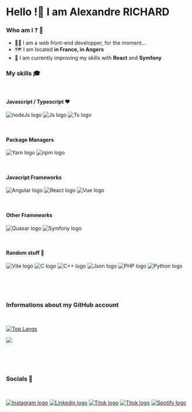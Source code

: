 <h1>Hello !👋 I am Alexandre RICHARD </h1>

<h3>Who am I ? 🤔</h3>

<ul>
  <li>👨‍💻 I am a web front-end developper, for the moment...</li>
  <li>🗺️ I am located <b>in France, in Angers</b></li>
  <li>🧠 I am currently improving my skills with <b>React</b> and <b>Symfony</b></li>
</ul>

<h3>My skills 🎓</h3>

<br>
<h4>Javascript / Typescript ❤️</h4>
<p>
  <img src="https://img.shields.io/badge/Node.js-339933?style=for-the-badge&logo=nodedotjs&logoColor=white" alt="nodeJs logo"/>
  <img src="https://img.shields.io/badge/JavaScript-323330?style=for-the-badge&logo=javascript&logoColor=F7DF1E" alt="Js logo"/>
  <img src="https://img.shields.io/badge/TypeScript-007ACC?style=for-the-badge&logo=typescript&logoColor=white" alt="Ts logo"/>
</p>
<br>


<h4>Package Managers</h4>
<p>
  <img src="https://img.shields.io/badge/Yarn-2C8EBB?style=for-the-badge&logo=yarn&logoColor=white" alt="Yarn logo"/>
  <img src="https://img.shields.io/badge/npm-CB3837?style=for-the-badge&logo=npm&logoColor=white" alt="npm logo" />
</p>
<br>


<h4>Javacript Frameworks</h4>
<p>
  <img src="https://img.shields.io/badge/Angular-DD0031?style=for-the-badge&logo=angular&logoColor=white" alt="Angular logo" />
   <img src="https://img.shields.io/badge/React-20232A?style=for-the-badge&logo=react&logoColor=61DAFB" alt="React logo" />
  <img src="https://img.shields.io/badge/Vue.js-35495E?style=for-the-badge&logo=vuedotjs&logoColor=4FC08D" alt="Vue logo" />
</p>
<br>


<h4>Other Frameworks</h4>
<p>
  <img src="https://img.shields.io/badge/Quasar-1976D2?style=for-the-badge&logo=quasar&logoColor=white" alt="Quasar logo" />
  <img src="https://img.shields.io/badge/Symfony-000000?style=for-the-badge&logo=Symfony&logoColor=white" alt="Symfony logo" />
</p>
<br>


<h4>Random stuff 🤌</h4>
<p>
  <img src="https://img.shields.io/badge/Vite-B73BFE?style=for-the-badge&logo=vite&logoColor=FFD62E" alt="Vite logo"/>
  <img src="https://img.shields.io/badge/C-00599C?style=for-the-badge&logo=c&logoColor=white" alt="C logo"/>
  <img src="https://img.shields.io/badge/C%2B%2B-00599C?style=for-the-badge&logo=c%2B%2B&logoColor=white" alt="C++ logo"/>
  <img src="https://img.shields.io/badge/json-5E5C5C?style=for-the-badge&logo=json&logoColor=white" alt="Json logo"/>
  <img src="https://img.shields.io/badge/PHP-777BB4?style=for-the-badge&logo=php&logoColor=white" alt="PHP logo"/>
  <img src="https://img.shields.io/badge/Python-FFD43B?style=for-the-badge&logo=python&logoColor=blue" alt="Python logo"/>
</p><br><br><br>

<h3>Informations about my GitHub account</h3>
<br>

[![Top Langs](https://github-readme-stats.vercel.app/api/top-langs/?username=AlexandreRichrd&theme=material-palenight)](https://github.com/anuraghazra/github-readme-stats)
<br>

<img src="https://github-readme-stats.vercel.app/api?username=AlexandreRichrd&show_icons=true&theme=material-palenight" />

<br><br><br>

<h3>Socials 💬</h3>
<br>
<p>
  <a href="https://instagram.com/alexandre_richrd?igshid=ZDdkNTZiNTM="><img src="https://img.shields.io/badge/Instagram-E4405F?style=for-the-badge&logo=instagram&logoColor=white" alt="Instagram logo"/></a>
  <a href="https://www.linkedin.com/in/alexandre-richard-5035a3194/"><img src="https://img.shields.io/badge/LinkedIn-0077B5?style=for-the-badge&logo=linkedin&logoColor=white" alt="Linkedin logo"/></a>
  <a href="https://www.tiktok.com/@escanor_sw"><img src="https://img.shields.io/badge/TikTok-000000?style=for-the-badge&logo=tiktok&logoColor=white" alt="Titok logo"/></a>
  <a href="https://dev.to/alexandrerichrd"><img src="https://img.shields.io/badge/dev.to-0A0A0A?style=for-the-badge&logo=devdotto&logoColor=white" alt="Titok logo"/></a>
  <a href="https://open.spotify.com/user/4m3m55aqax57uj833so9m4x7k?si=6863fa544aaf43fb"><img src="https://img.shields.io/badge/Spotify-1ED760?&style=for-the-badge&logo=spotify&logoColor=white" alt="Spotify logo"/></a>
  
</p>

 <!--
<p>
  <img src="https://github-readme-stats.vercel.app/api/top-langs/?username=AlexandreRichrd&layout=compact" />
</p>
 
**AlexandreRichrd/AlexandreRichrd** is a ✨ _special_ ✨ repository because its `README.md` (this file) appears on your GitHub profile.

Here are some ideas to get you started:

- 🔭 I’m currently working on ...
- 🌱 I’m currently learning ...
- 👯 I’m looking to collaborate on ...
- 🤔 I’m looking for help with ...
- 💬 Ask me about ...
- 📫 How to reach me: ...
- 😄 Pronouns: ...
- ⚡ Fun fact: ...
-->
